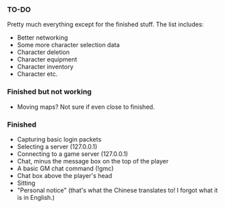 
### TO-DO
Pretty much everything except for the finished stuff. The list includes:
* Better networking
* Some more character selection data
* Character deletion
* Character equipment
* Character inventory
* Character etc.

### Finished but not working
* Moving maps? Not sure if even close to finished.

### Finished
* Capturing basic login packets
* Selecting a server (127.0.0.1)
* Connecting to a game server (127.0.0.1)
* Chat, minus the message box on the top of the player
* A basic GM chat command (!gmc)
* Chat box above the player's head
* Sitting
* "Personal notice" (that's what the Chinese translates to! I forgot what it is in English.)

